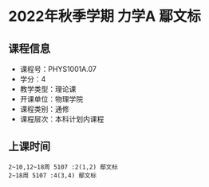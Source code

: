 # 2022年秋季学期 力学A 鄢文标






## 课程信息

- 课程号：PHYS1001A.07
- 学分：4
- 教学类型：理论课
- 开课单位：物理学院
- 课程类别：通修
- 课程层次：本科计划内课程

## 上课时间

```
2~10,12~18周 5107 :2(1,2) 鄢文标
2~18周 5107 :4(3,4) 鄢文标
```


